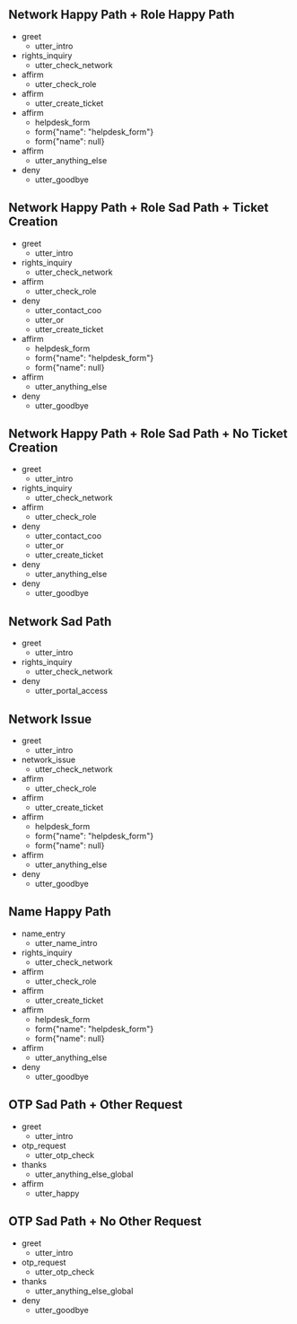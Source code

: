 ## Network Happy Path + Role Happy Path
* greet
  - utter_intro
* rights_inquiry
  - utter_check_network
* affirm
  - utter_check_role  
* affirm
  - utter_create_ticket
* affirm
  - helpdesk_form
  - form{"name": "helpdesk_form"}
  - form{"name": null}
* affirm
  - utter_anything_else
* deny
  - utter_goodbye

## Network Happy Path + Role Sad Path + Ticket Creation
* greet
  - utter_intro
* rights_inquiry
  - utter_check_network
* affirm
  - utter_check_role  
* deny
  - utter_contact_coo
  - utter_or
  - utter_create_ticket
* affirm
  - helpdesk_form
  - form{"name": "helpdesk_form"}
  - form{"name": null}
* affirm
  - utter_anything_else
* deny
  - utter_goodbye
  
## Network Happy Path + Role Sad Path + No Ticket Creation
* greet
  - utter_intro
* rights_inquiry
  - utter_check_network
* affirm
  - utter_check_role  
* deny
  - utter_contact_coo
  - utter_or
  - utter_create_ticket
* deny
  - utter_anything_else
* deny
  - utter_goodbye

## Network Sad Path
* greet
  - utter_intro
* rights_inquiry
  - utter_check_network
* deny
  - utter_portal_access
   
 ## Network Issue
* greet
  - utter_intro
* network_issue
  - utter_check_network
* affirm
  - utter_check_role
* affirm
  - utter_create_ticket
* affirm
  - helpdesk_form
  - form{"name": "helpdesk_form"}
  - form{"name": null}
* affirm
  - utter_anything_else
* deny
  - utter_goodbye
  
## Name Happy Path
* name_entry
  - utter_name_intro
* rights_inquiry
  - utter_check_network
* affirm
  - utter_check_role  
* affirm
  - utter_create_ticket
* affirm
  - helpdesk_form
  - form{"name": "helpdesk_form"}
  - form{"name": null}
* affirm
  - utter_anything_else
* deny
  - utter_goodbye
  
## OTP Sad Path + Other Request
* greet
  - utter_intro
* otp_request
  - utter_otp_check
* thanks
  - utter_anything_else_global
* affirm
  - utter_happy
  
## OTP Sad Path + No Other Request
* greet
  - utter_intro
* otp_request
  - utter_otp_check
* thanks
  - utter_anything_else_global
* deny
  - utter_goodbye